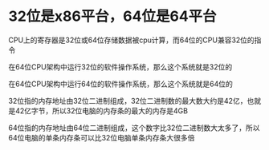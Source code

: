 # 32位是x86平台，64位是64平台 

CPU上的寄存器是32位或64位存储数据被cpu计算，而64位的CPU兼容32位的指令

 在64位CPU架构中运行32位的软件操作系统，那么这个系统就是32位的

 在64位CPU架构中运行64位的软件操作系统，那么这个系统就是64位的
 

32位指的内存地址由32位二进制组成，32位二进制数的最大数大约是42亿，也就是42亿字节，所以32位电脑的内存条的最大的内存是4GB

64位指的内存地址由64位二进制组成，这个数字比32位二进制数大太多了，所以64位电脑的单条内存条可以比32位电脑单条内存条大很多倍